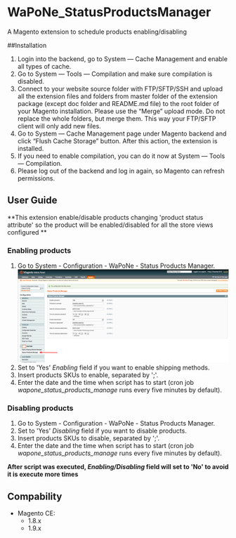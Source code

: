 # WaPoNe_StatusProductsManager
A Magento extension to schedule products enabling/disabling

##Installation

1. Login into the backend, go to System — Cache Management and enable all types of cache.
2. Go to System — Tools — Compilation and make sure compilation is disabled.
3. Connect to your website source folder with FTP/SFTP/SSH and upload all the extension files and folders from master folder of the extension package (except doc folder and README.md file) to the root folder of your Magento installation.
Please use the “Merge” upload mode. Do not replace the whole folders, but merge them. This way your FTP/SFTP client will only add new files.
4. Go to System — Cache Management page under Magento backend and click “Flush Cache Storage” button. After this action, the extension is installed.
5. If you need to enable compilation, you can do it now at System — Tools — Compilation.
6. Please log out of the backend and log in again, so Magento can refresh permissions.

## User Guide

**This extension enable/disable products changing 'product status attribute' so the product will be enabled/disabled for all the store views configured **

### Enabling products

1. Go to System - Configuration - WaPoNe - Status Products Manager.
![](doc/images/statusproductsmanager_config.png)
2. Set to 'Yes' *Enabling* field if you want to enable shipping methods.
3. Insert products SKUs to enable, separated by ';'.
4. Enter the date and the time when script has to start (cron job *wapone_status_products_manage* runs every five minutes by default).

### Disabling products

1. Go to System - Configuration - WaPoNe - Status Products Manager.
2. Set to 'Yes' *Disabling* field if you want to disable products.
3. Insert products SKUs to disable, separated by ';'.
4. Enter the date and the time when script has to start (cron job *wapone_status_products_manage* runs every five minutes by default).

**After script was executed, _Enabling/Disabling_ field will set to 'No' to avoid it is execute more times**

## Compability

- Magento CE:
  - 1.8.x
  - 1.9.x
